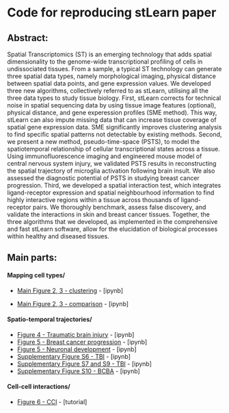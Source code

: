 # Code for reproducing stLearn paper

## Abstract: 
Spatial Transcriptomics (ST) is an emerging technology that adds spatial dimensionality to the genome-wide transcriptional profiling of cells in undissociated tissues. From a sample, a typical ST technology can generate three spatial data types, namely morphological imaging, physical distance between spatial data points, and gene expression values. We developed three new algorithms, collectively referred to as stLearn, utilising all the three data types to study tissue biology. First, stLearn corrects for technical noise in spatial sequencing data by using tissue image features (optional), physical distance, and gene experession profiles (SME method). This way, stLearn can also impute missing data that can increase tissue coverage of spatial gene expression data. SME significantly improves clustering analysis to find specific spatial patterns not detectable by existing methods. Second, we present a new method, pseudo-time-space (PSTS), to model the spatiotemporal relationship of cellular transcriptional states across a tissue. Using immunofluorescence imaging and engineered mouse model of central nervous system injury, we validated PSTS results in reconstructing the spatial trajectory of microglia activation following brain insult. We also assessed the diagnostic potential of PSTS in studying breast cancer progression. Third, we developed a spatial interaction test, which integrates ligand-receptor expression and spatial neighbourhood information to find highly interactive regions within a tissue across thousands of ligand-receptor pairs. We thoroughly benchmark, assess false discovery, and validate the interactions in skin and breast cancer tissues. Together, the three algorithms that we developed, as implemented in the comprehensive and fast stLearn software, allow for the elucidation of biological processes within healthy and diseased tissues.
 
## Main parts:
 
####   Mapping cell types/

- [Main Figure 2, 3 - clustering](https://github.com/BiomedicalMachineLearning/stlearn_manuscript/blob/main/Main_figure_2_SME/stSME_clustering.ipynb) - [ipynb]

- [Main Figure 2, 3 - comparison](https://github.com/BiomedicalMachineLearning/stlearn_manuscript/blob/main/Main_figure_2_SME/stSME_comparison.ipynb) - [ipynb]

####  Spatio-temporal trajectories/
                    
- [Figure 4 - Traumatic brain injury](https://github.com/BiomedicalMachineLearning/stlearn_manuscript/blob/main/Main_figure_4_PSTS_TBI/TBI_related_fig.ipynb) - [ipynb]
- [Figure 5 - Breast cancer progression](https://github.com/BiomedicalMachineLearning/stlearn_manuscript/blob/main/Main_figure_5_PSTS_Cancer_progression/PSTS_tutorial_BCBA.ipynb) - [ipynb]
- [Figure 5 - Neuronal development](https://github.com/BiomedicalMachineLearning/stlearn_manuscript/blob/main/Main_figure_5_PSTS_Neuronal_development/PSTS_Embryo.ipynb) - [ipynb]
- [Supplementary Figure S6 - TBI](https://github.com/BiomedicalMachineLearning/stlearn_manuscript/blob/main/Main_figure_5_PSTS_Neuronal_development/Figure_S6.ipynb) - [ipynb]
- [Supplementary Figure S7 and S9 - TBI](https://github.com/BiomedicalMachineLearning/stlearn_manuscript/blob/main/Main_figure_5_PSTS_Neuronal_development/Figure_S7_S9.ipynb) - [ipynb]
- [Supplementary Figure S10 - BCBA](https://github.com/BiomedicalMachineLearning/stlearn_manuscript/blob/main/Main_figure_5_PSTS_Cancer_progression/Figure_S10.ipynb) - [ipynb]

####  Cell-cell interactions/

- [Figure 6 - CCI](https://github.com/BiomedicalMachineLearning/stlearn_manuscript/tree/main/Main_figure_6_CCI_with_Sup) - [tutorial]
